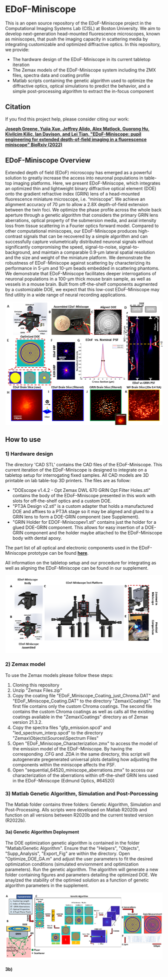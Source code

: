 # EDoF-Miniscope

This is an open source repository of the EDoF-Miniscope project in the Computational Imaging Systems Lab (CISL) at Boston University. We aim to develop next-generation head-mounted fluorescence microscopes, known as miniscopes, that push the imaging capacity in scattering media by integrating customizable and optimized diffractive optics. In this repository, we provide: <br /> 
- The hardware design of the EDoF-Miniscope in its current tabletop iteration <br />  
- The Zemax models of the EDoF-Miniscope system including the ZMX files, spectra data and coating profile <br /> 
- Matlab scripts containing the genetic algorithm used to optimize the diffractive optics, optical simulations to predict the behavior, and a simple post-processing algorithm to extract the in-focus component

## Citation

If you find this project help, please consider citing our work:

[**Joseph Greene, Yujia Xue, Jeffrey Alido, Alex Matlock, Guorong Hu, Kivilcim Kilic, Ian Davison, and Lei Tian. "EDoF-Miniscope: pupil engineering for extended depth-of-field imaging in a fluorescence miniscope" BioRxiv (2022)**](https://doi.org/10.1101/2022.08.05.502947)

## EDoF-Miniscope Overview

Extended depth of field (EDoF) microscopy has emerged as a powerful solution to greatly increase the access into neuronal populations in table-top imaging platforms. Here, we present EDoF-Miniscope, which integrates an optimized thin and lightweight binary diffractive optical element (DOE) onto the gradient refractive index (GRIN) lens of a head-mounted fluorescence miniature microscope, i.e. “miniscope”. We achieve an alignment accuracy of 70 μm to allow a 2.8X depth-of-field extension between the twin foci. We optimize the phase profile across the whole back aperture through a genetic algorithm that considers the primary GRIN lens aberrations, optical property of the submersion media, and axial intensity loss from tissue scattering in a Fourier optics forward model. Compared to other computational miniscopes, our EDoF-Miniscope produces high-contrast signals that can be recovered by a simple algorithm and can successfully capture volumetrically distributed neuronal signals without significantly compromising the speed, signal-to-noise, signal-to-background, and maintain a comparable 0.9-μm lateral spatial resolution and the size and weight of the miniature platform. We demonstrate the robustness of EDoF-Miniscope against scattering by characterizing its performance in 5-μm and 10-μm beads embedded in scattering phantoms. We demonstrate that EDoF-Miniscope facilitates deeper interrogations of neuronal populations in a 100-μm thick mouse brain sample, as well as vessels in a mouse brain. Built from off-the-shelf components augmented by a customizable DOE, we expect that this low-cost EDoF-Miniscope may find utility in a wide range of neural recording applications.

<p align="center">
  <img src="/Images/overview.png">
</p>

## How to use
### 1) Hardware design

The directory 'CAD STL' contains the CAD files of the EDoF-Miniscope. This current iteration of the EDoF-Miniscope is designed to integrate on a tabletop setup for interrogating fixed samples. All CAD models are 3D printable on lab table-top 3D printers. The files are as follow:
- "DOEscope v1.4.2 - Opt Zemax DWL 670 GRIN Opt Filter Holes.stl" contains the body of the EDoF-Miniscope presented in this work with slots for off-the-shelf optics and a custom DOE.
- "PT3A Design v2.stl" is a custom adapter that holds a manufactured DOE and affixes to a PT3A stage so it may be aligned and glued to a GRIN lens to form a DOE-GRIN component (see Supplement).
- "GRIN Holder for EDOF-Miniscopev1.stl" contains just the holder for a glued DOE-GRIN component. This allows for easy insertion of a DOE-GRIN component and the holder maybe attached to the EDoF-Miniscope body with dental apoxy.

The part list of all optical and electronic components used in the EDoF-Miniscope prototype can be found [**here**](https://docs.google.com/spreadsheets/d/1PgIITukA03SGAjqEpHsR73N81aqUN8srO4x0Fl3sK8k/edit?usp=sharing).

All information on the tabletop setup and our procedure for integrating as well as aligning the EDoF-Miniscope can be found in our supplement.

<p align="center">
  <img src="/Images/assembly.png">
</p>

### 2) Zemax model

To use the Zemax models please follow these steps:  
1. Cloning this repository  
2. Unzip "Zemax Files.zip"
3. Copy the coating file "EDoF_Miniscope_Coating_just_Chroma.DAT" and "EDoF_Miniscope_Coating.DAT" to the directory "Zemax\Coatings\". The first file contains only the custom Chroma coatings. The second file contains the custom Chroma coatings as well as calls all the existing coatings available in the "Zemax\Coatings\" directory as of Zemax version 21.3.2.
4. Copy the spectra files "gfp_emission.spcd" and "led_spectrum_interp.spcd" to the directory "Zemax\Objects\Sources\Spectrum Files\"  
5. Open "EDoF_Miniscope_Characterization.zmx" to access the model of the emission model of the EDoF-Miniscope. By having the corresponding .CFG and .ZDA in the same directory, this script will autogenerate pregenerated universal plots detailing how adjusting the components within the miniscope affects the PSF.
6. Open "sequential_64520_miniscope_aberrations.zmx" to access our characterization of the aberrations within off-the-shelf GRIN lens used in the EDoF-Miniscope (Edmund Optics, #64520)

### 3) Matlab Genetic Algorithm, Simulation and Post-Porcessing

The Matlab folder contains three folders: Genetic Algorithm, Simulation and Post-Processing. Alls scripts were developed on Matlab R2020b and function on all versions between R2020b and the current tested version (R2022b).

#### 3a) Genetic Algorithm Deployment

The DOE optimization genetic algorithm is contained in the folder "Matlab/Genetic Algorithm". Ensure that the "Helpers", "Objects", "Supp_Analysis", "Export_Fig" are within the directory. Open "Optimize_DOE_GA.m" and adjust the user parameters to fit the desired optimization conditions (simulated enviornment and optimization parameters). Run the genetic algorithm. The algorithm will generate a new folder containing figures and parameters detailing the optimized DOE. We anaylzed the stability of the optimied solution as a function of genetic algorithm parameters in the supplement.

<p align="center">
  <img src="/Images/genetic algorithm.png">
</p>

#### 3b) 
